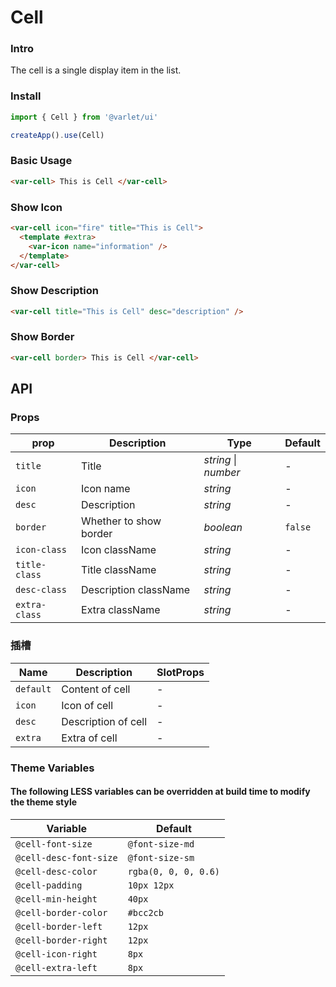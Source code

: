 # Cell

### Intro

The cell is a single display item in the list.

### Install

```js
import { Cell } from '@varlet/ui'

createApp().use(Cell)
```

### Basic Usage

```html
<var-cell> This is Cell </var-cell>
```

### Show Icon
```html
<var-cell icon="fire" title="This is Cell">
  <template #extra>
    <var-icon name="information" />
  </template>
</var-cell>
```

### Show Description
```html
<var-cell title="This is Cell" desc="description" />
```

### Show Border
```html
<var-cell border> This is Cell </var-cell>
```

## API

### Props

| prop | Description | Type | Default |
| ----- | -------------- | -------- | ---------- |
| `title` | Title	| _string_ \| _number_ | - |
| `icon` | Icon name | _string_ | - |
| `desc` | Description | _string_ | - |
| `border` | Whether to show border | _boolean_ | `false` |
| `icon-class` | Icon className | _string_ | - |
| `title-class` | Title className | _string_ | - |
| `desc-class` | Description className | _string_ | - |
| `extra-class` | Extra className | _string_ | - |

### 插槽

| Name | Description | SlotProps |
| ----- | -------------- | -------- |
| `default` | Content of cell | - |
| `icon` | Icon of cell | - |
| `desc` | Description of cell | - |
| `extra` | Extra of cell | - |

### Theme Variables
#### The following LESS variables can be overridden at build time to modify the theme style

| Variable | Default |
| --- | --- |
| `@cell-font-size` | `@font-size-md` |
| `@cell-desc-font-size` | `@font-size-sm` |
| `@cell-desc-color` | `rgba(0, 0, 0, 0.6)` |
| `@cell-padding` | `10px 12px` |
| `@cell-min-height` | `40px` |
| `@cell-border-color` | `#bcc2cb` |
| `@cell-border-left` | `12px` |
| `@cell-border-right` | `12px` |
| `@cell-icon-right` | `8px` |
| `@cell-extra-left` | `8px` |
